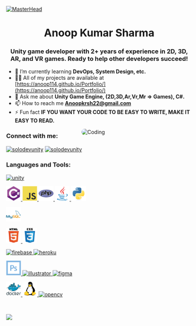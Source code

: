 [![MasterHead](https://learn.microsoft.com/en-us/windows/mixed-reality/mrtk-unity/mrtk2/features/images/interactive-element/ineditor/gifs/positionoffset.gif?view=mrtkunity-2022-05)](https://anoop114.github.io/Portfolio/)

<h1 align="center"> Anoop Kumar Sharma </h1>
<h3 align="center">Unity game developer with 2+ years of experience in 2D, 3D, AR, and VR games. Ready to help other developers succeed!</h3>


- 🌱 I’m currently learning **DevOps, System Design, etc.**
- 👨‍💻 All of my projects are available at [https://anoop114.github.io/Portfolio/](https://anoop114.github.io/Portfolio/)
- 💬 Ask me about **Unity Game Engine, (2D,3D,Ar,Vr,Mr => Games), C#.**
- 📫 How to reach me **Anoopkrsh22@gmail.com**
- ⚡ Fun fact **IF YOU WANT YOUR CODE TO BE EASY TO WRITE, MAKE IT EASY TO READ.**

<img align="right" alt="Coding" width="300" style="border-radius: 20px" src="https://cdn.dribbble.com/users/1162077/screenshots/3848914/programmer.gif">

<h3 align="left">Connect with me:</h3>
<p align="left">
<a href="https://twitter.com/solodevunity" target="blank"><img align="center" src="https://raw.githubusercontent.com/rahuldkjain/github-profile-readme-generator/master/src/images/icons/Social/twitter.svg" alt="solodevunity" height="30" width="40" /></a>
<a href="https://instagram.com/solodevunity" target="blank"><img align="center" src="https://raw.githubusercontent.com/rahuldkjain/github-profile-readme-generator/master/src/images/icons/Social/instagram.svg" alt="solodevunity" height="30" width="40" /></a>
</p>

<h3 align="left">Languages and Tools:</h3>

<p align="left">

<a href="https://unity.com/" target="_blank" rel="noreferrer"> <img  src="https://store-speedtree-com.exactdn.com/site-assets/uploads/Unity-Logo-White.png?strip=all&lossy=1&quality=73&w=2560&ssl=1" alt="unity" width="70" height="40"/> </a>

<a href="https://www.w3schools.com/cs/" target="_blank" rel="noreferrer"> <img src="https://raw.githubusercontent.com/devicons/devicon/master/icons/csharp/csharp-original.svg" alt="csharp" width="40" height="40"/> </a>
<a href="https://developer.mozilla.org/en-US/docs/Web/JavaScript" target="_blank" rel="noreferrer"> <img src="https://raw.githubusercontent.com/devicons/devicon/master/icons/javascript/javascript-original.svg" alt="javascript" width="40" height="40"/> </a>
<a href="https://www.php.net" target="_blank" rel="noreferrer"> <img  src="https://raw.githubusercontent.com/devicons/devicon/master/icons/php/php-original.svg" alt="php" width="40" height="40"/> </a> 
<a href="https://www.java.com" target="_blank" rel="noreferrer"> <img src="https://raw.githubusercontent.com/devicons/devicon/master/icons/java/java-original.svg" alt="java" width="40" height="40"/> </a> 
<a href="https://www.python.org" target="_blank" rel="noreferrer"> <img src="https://raw.githubusercontent.com/devicons/devicon/master/icons/python/python-original.svg" alt="python" width="40" height="40"/> </a>

<a href="https://www.mysql.com/" target="_blank" rel="noreferrer"> <img src="https://raw.githubusercontent.com/devicons/devicon/master/icons/mysql/mysql-original-wordmark.svg" alt="mysql" width="40" height="40"/> </a>

<a href="https://www.w3.org/html/" target="_blank" rel="noreferrer"> <img src="https://raw.githubusercontent.com/devicons/devicon/master/icons/html5/html5-original-wordmark.svg" alt="html5" width="40" height="40"/> </a>
<a href="https://www.w3schools.com/css/" target="_blank" rel="noreferrer"> <img src="https://raw.githubusercontent.com/devicons/devicon/master/icons/css3/css3-original-wordmark.svg" alt="css3" width="40" height="40"/> </a> 

<a href="https://firebase.google.com/" target="_blank" rel="noreferrer"> <img src="https://www.vectorlogo.zone/logos/firebase/firebase-icon.svg" alt="firebase" width="40" height="40"/> </a> 
<a href="https://heroku.com" target="_blank" rel="noreferrer"> <img src="https://www.vectorlogo.zone/logos/heroku/heroku-icon.svg" alt="heroku" width="40" height="40"/> </a>

<a href="https://www.photoshop.com/en" target="_blank" rel="noreferrer"> <img src="https://raw.githubusercontent.com/devicons/devicon/master/icons/photoshop/photoshop-line.svg" alt="photoshop" width="40" height="40"/> </a>
<a href="https://www.adobe.com/in/products/illustrator.html" target="_blank" rel="noreferrer"> <img src="https://www.vectorlogo.zone/logos/adobe_illustrator/adobe_illustrator-icon.svg" alt="illustrator" width="40" height="40"/> </a>
<a href="https://www.figma.com/" target="_blank" rel="noreferrer"> <img src="https://www.vectorlogo.zone/logos/figma/figma-icon.svg" alt="figma" width="40" height="40"/> </a>

<a href="https://www.docker.com/" target="_blank" rel="noreferrer"> <img src="https://raw.githubusercontent.com/devicons/devicon/master/icons/docker/docker-original-wordmark.svg" alt="docker" width="40" height="40"/> </a> 
<a href="https://www.linux.org/" target="_blank" rel="noreferrer"> <img src="https://raw.githubusercontent.com/devicons/devicon/master/icons/linux/linux-original.svg" alt="linux" width="40" height="40"/> </a> 
<a href="https://opencv.org/" target="_blank" rel="noreferrer"> <img src="https://www.vectorlogo.zone/logos/opencv/opencv-icon.svg" alt="opencv" width="40" height="40"/> </a> 

</p>

&nbsp;
&nbsp;
&nbsp;
<p>
  <img align="left" src="https://github-readme-stats.vercel.app/api/top-langs/?username=Anoop114&theme=dracula&hide_langs_below=1" />
  <!--<img align="right" src="https://github-readme-streak-stats.herokuapp.com/?user=anoop114&" alt="anoop114" /> -->
</p>

